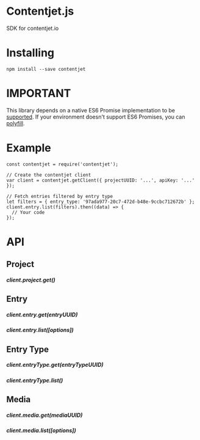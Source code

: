 # Contentjet.js

SDK for contentjet.io

# Installing

```
npm install --save contentjet
```

# IMPORTANT

This library depends on a native ES6 Promise implementation to be [supported](http://caniuse.com/promises). If your environment doesn't support ES6 Promises, you can [polyfill](https://github.com/jakearchibald/es6-promise).

# Example

```
const contentjet = require('contentjet');

// Create the contentjet client
var client = contentjet.getClient({ projectUUID: '...', apiKey: '...' });

// Fetch entries filtered by entry type
let filters = { entry_type: '97ada977-20c7-472d-b48e-9ccbc712672b' };
client.entry.list(filters).then((data) => {
  // Your code
});
```

# API

## Project

##### client.project.get()

## Entry

##### client.entry.get(entryUUID)
##### client.entry.list([options])

## Entry Type

##### client.entryType.get(entryTypeUUID)
##### client.entryType.list()

## Media

##### client.media.get(mediaUUID)
##### client.media.list([options])
